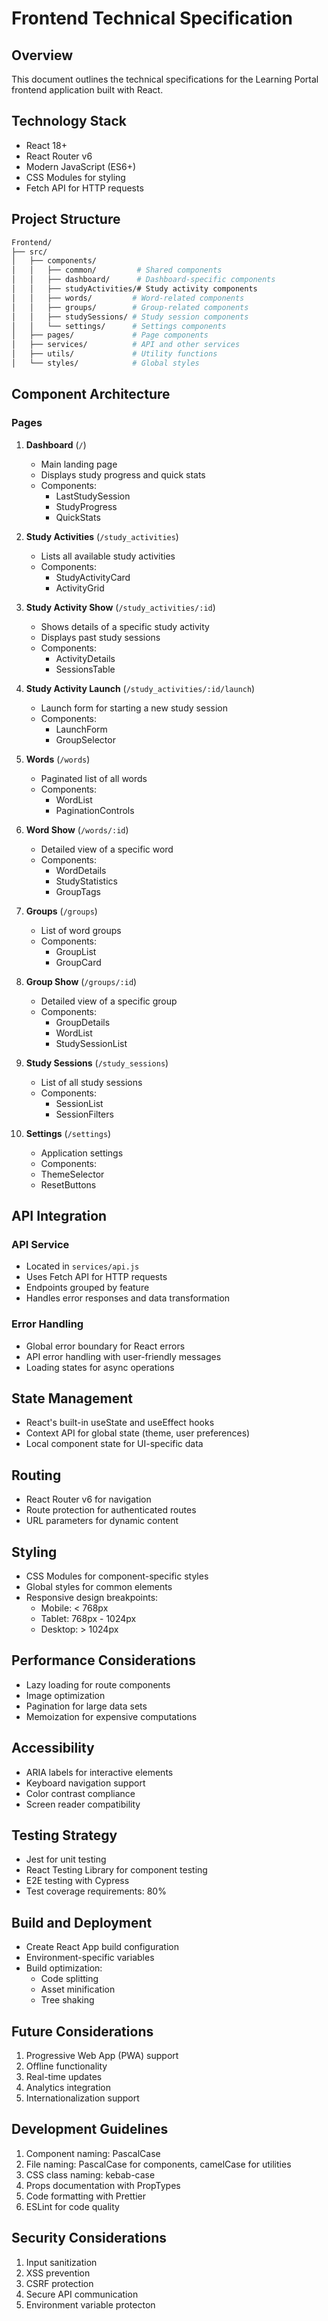# Frontend Technical Specification

## Overview

This document outlines the technical specifications for the Learning Portal frontend application built with React.

## Technology Stack

- React 18+
- React Router v6
- Modern JavaScript (ES6+)
- CSS Modules for styling
- Fetch API for HTTP requests

## Project Structure

```bash
Frontend/
├── src/
│   ├── components/
│   │   ├── common/         # Shared components
│   │   ├── dashboard/      # Dashboard-specific components
│   │   ├── studyActivities/# Study activity components
│   │   ├── words/         # Word-related components
│   │   ├── groups/        # Group-related components
│   │   ├── studySessions/ # Study session components
│   │   └── settings/      # Settings components
│   ├── pages/             # Page components
│   ├── services/          # API and other services
│   ├── utils/             # Utility functions
│   └── styles/            # Global styles
```

## Component Architecture

### Pages

1. **Dashboard** (`/`)
   - Main landing page
   - Displays study progress and quick stats
   - Components:
     - LastStudySession
     - StudyProgress
     - QuickStats

2. **Study Activities** (`/study_activities`)
   - Lists all available study activities
   - Components:
     - StudyActivityCard
     - ActivityGrid

3. **Study Activity Show** (`/study_activities/:id`)
   - Shows details of a specific study activity
   - Displays past study sessions
   - Components:
     - ActivityDetails
     - SessionsTable

4. **Study Activity Launch** (`/study_activities/:id/launch`)
   - Launch form for starting a new study session
   - Components:
     - LaunchForm
     - GroupSelector

5. **Words** (`/words`)
   - Paginated list of all words
   - Components:
     - WordList
     - PaginationControls

6. **Word Show** (`/words/:id`)
   - Detailed view of a specific word
   - Components:
     - WordDetails
     - StudyStatistics
     - GroupTags

7. **Groups** (`/groups`)
   - List of word groups
   - Components:
     - GroupList
     - GroupCard

8. **Group Show** (`/groups/:id`)
   - Detailed view of a specific group
   - Components:
     - GroupDetails
     - WordList
     - StudySessionList

9. **Study Sessions** (`/study_sessions`)
   - List of all study sessions
   - Components:
     - SessionList
     - SessionFilters

10. **Settings** (`/settings`)
    - Application settings
    - Components:
    - ThemeSelector
    - ResetButtons

## API Integration

### API Service

- Located in `services/api.js`
- Uses Fetch API for HTTP requests
- Endpoints grouped by feature
- Handles error responses and data transformation

### Error Handling

- Global error boundary for React errors
- API error handling with user-friendly messages
- Loading states for async operations

## State Management

- React's built-in useState and useEffect hooks
- Context API for global state (theme, user preferences)
- Local component state for UI-specific data

## Routing

- React Router v6 for navigation
- Route protection for authenticated routes
- URL parameters for dynamic content

## Styling

- CSS Modules for component-specific styles
- Global styles for common elements
- Responsive design breakpoints:
  - Mobile: < 768px
  - Tablet: 768px - 1024px
  - Desktop: > 1024px

## Performance Considerations

- Lazy loading for route components
- Image optimization
- Pagination for large data sets
- Memoization for expensive computations

## Accessibility

- ARIA labels for interactive elements
- Keyboard navigation support
- Color contrast compliance
- Screen reader compatibility

## Testing Strategy

- Jest for unit testing
- React Testing Library for component testing
- E2E testing with Cypress
- Test coverage requirements: 80%

## Build and Deployment

- Create React App build configuration
- Environment-specific variables
- Build optimization:
  - Code splitting
  - Asset minification
  - Tree shaking

## Future Considerations

1. Progressive Web App (PWA) support
2. Offline functionality
3. Real-time updates
4. Analytics integration
5. Internationalization support

## Development Guidelines

1. Component naming: PascalCase
2. File naming: PascalCase for components, camelCase for utilities
3. CSS class naming: kebab-case
4. Props documentation with PropTypes
5. Code formatting with Prettier
6. ESLint for code quality

## Security Considerations

1. Input sanitization
2. XSS prevention
3. CSRF protection
4. Secure API communication
5. Environment variable protecton
